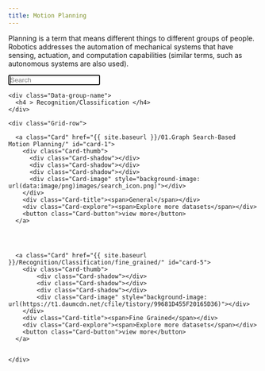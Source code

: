 ```yaml
---
title: Motion Planning 
---
```

Planning is a term that means different things to different groups of people. Robotics addresses the automation of mechanical systems that have sensing, actuation, and computation capabilities (similar terms, such as autonomous systems are also used).
   
<div class="Search-dataset">
    <form  action="{{ site.baseurl }}/search/" method="get">
      <input type="text" name="q" id="search-input" placeholder="Search" autofocus>
      <input type="submit" value="Search" style="display: none;">
    </form>
</div>

<div class="Grid ">

    <div class="Data-group-name">
      <h4 > Recognition/Classification </h4>
    </div>

    <div class="Grid-row">
  
      <a class="Card" href="{{ site.baseurl }}/01.Graph Search-Based Motion Planning/" id="card-1">
        <div class="Card-thumb">
          <div class="Card-shadow"></div>
          <div class="Card-shadow"></div>
          <div class="Card-shadow"></div>
          <div class="Card-image" style="background-image: url(data:image/png)images/search_icon.png)"></div>
        </div>
        <div class="Card-title"><span>General</span></div>
        <div class="Card-explore"><span>Explore more datasets</span></div>
        <button class="Card-button">view more</button>
      </a>

   


      <a class="Card" href="{{ site.baseurl }}/Recognition/Classification/fine_grained/" id="card-5">
        <div class="Card-thumb">
            <div class="Card-shadow"></div>
            <div class="Card-shadow"></div>
            <div class="Card-shadow"></div>
            <div class="Card-image" style="background-image: url(https://t1.daumcdn.net/cfile/tistory/99681D455F20165D36)"></div>
        </div>
        <div class="Card-title"><span>Fine Grained</span></div>
        <div class="Card-explore"><span>Explore more datasets</span></div>
        <button class="Card-button">view more</button>
      </a>


    </div>
